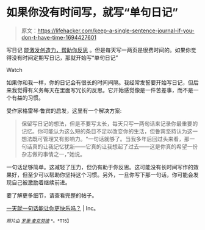 # 如果你没有时间写，就写“单句日记”

> 原文：<https://lifehacker.com/keep-a-single-sentence-journal-if-you-don-t-have-time-1694427601>

写日记 [能激发创造力，帮助你反思](https://lifehacker.com/why-you-should-keep-a-journal-and-how-to-start-yours-1547057185) 。但是每天写一两页是很费时间的。如果你觉得没有时间定期写日记，那就开始写“单句日记”

Watch

如果你和我一样，你的日记会有很长的时间间隔。我经常发誓要开始写日记，但后来我觉得有义务每天在里面写冗长的反思。它开始感觉像是一件苦差事，而不是一个有益的习惯。

受作家格雷琴·鲁宾的启发，这里有一个解决方案:

> 保留写日记的想法，但是不要写太长，每天只写一两句话来记录你最重要的记忆。你可能认为这么短的条目不足以改变你的生活，但鲁宾坚持认为这一想法既可管理又有影响力。“一句话就够了。当我多年后回过头来看，那一句话真的让我记忆犹新——它真的让我想起了过去——这是你真的希望一份杂志做的事情之一，”她说。

一句话足够简单。这减轻了压力，但仍有助于你反思。这可能没有长时间写作的效果好，但至少可以帮助你坚持这个习惯。另外，一旦你写下那一句话，你可能会发现自己被激励着继续前进。

要了解更多细节，请查看完整的帖子。

[一天就一句话能让你更快乐吗？](http://www.inc.com/jessica-stillman/can-just-a-sentence-a-day-make-you-happier.html) | Inc。

<small>*照片由*</small> [<small>*罗里·麦克劳德*</small>](https://www.flickr.com/photos/macrj/7678960512/in/photolist-aEYvK-qbzv55-ftS4M-8rpmYr-62nVQn-8A6XQV-bRSyM-cGyFqU-72SjEQ-9myGw3-dGto6T-dk5p1W-5hsZj6-7yVbNs-dRxVrv-srRc-f6F2GN-8fQsXR-72SjZy-d7diQf-gsfPVP-7RMgBu-B2YPU-rDuBHM-689RP6-a9AWA1-25Xd8B-4DoGC6-4DoHxe-4DsYTo-5gPsWq-8MsBVm-e2PPL-9i4snp-7Vanix-9eKvZr-gD4bzo-393Qgw-8vGnwi-jgZaXy-8FpHSJ-8LqJbR-7WPJmK-ERQDk-5RjZhz-6HR8nH-bzW9T1-2od2G-f83QzU-8MsBVy) <small>*。*T15】</small>